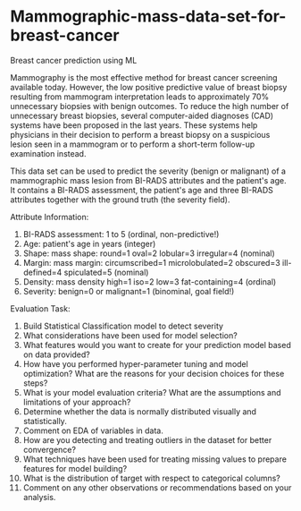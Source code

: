 # Mammographic-mass-data-set-for-breast-cancer
Breast cancer prediction using ML


Mammography is the most effective method for breast cancer screening available today. However, the low positive predictive value of breast biopsy resulting from mammogram interpretation leads to approximately 70% unnecessary biopsies with benign outcomes. To reduce the high number of unnecessary breast biopsies, several computer-aided diagnoses (CAD) systems have been proposed in the last years. These systems help physicians in their decision to perform a breast biopsy on a suspicious lesion seen in a mammogram or to perform a short-term follow-up examination instead.

This data set can be used to predict the severity (benign or malignant) of a mammographic mass lesion from BI-RADS attributes and the patient's age. It contains a BI-RADS assessment, the patient's age and three BI-RADS attributes together with the ground truth (the severity field).

Attribute Information:

1. BI-RADS assessment: 1 to 5 (ordinal, non-predictive!)
2. Age: patient's age in years (integer)
3. Shape: mass shape: round=1 oval=2 lobular=3 irregular=4 (nominal)
4. Margin: mass margin: circumscribed=1 microlobulated=2 obscured=3 ill-defined=4 spiculated=5 (nominal)
5. Density: mass density high=1 iso=2 low=3 fat-containing=4 (ordinal)
6. Severity: benign=0 or malignant=1 (binominal, goal field!)


Evaluation Task:

1. Build Statistical Classification model to detect severity
2. What considerations have been used for model selection?
3. What features would you want to create for your prediction model based on data provided?
4. How have you performed hyper-parameter tuning and model optimization? What are the reasons for your decision choices for these steps?
5. What is your model evaluation criteria? What are the assumptions and limitations of your approach?
6. Determine whether the data is normally distributed visually and statistically.
7. Comment on EDA of variables in data.
8. How are you detecting and treating outliers in the dataset for better convergence?
9. What techniques have been used for treating missing values to prepare features for model building?
10. What is the distribution of target with respect to categorical columns?
11. Comment on any other observations or recommendations based on your analysis.

